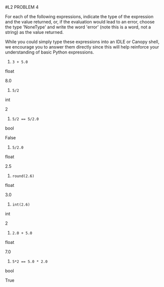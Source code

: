 #L2 PROBLEM 4

For each of the following expressions, indicate the type of the expression and the value returned, or, if the evaluation would lead to an error, choose the type 'NoneType' and write the word 'error' (note this is a word, not a string) as the value returned.

While you could simply type these expressions into an IDLE or Canopy shell, we encourage you to answer them directly since this will help reinforce your understanding of basic Python expressions.

1. `3 + 5.0`

  float

  8.0

1. `5/2`

  int

  2

1. `5/2 == 5/2.0`

  bool

  False

1. `5/2.0`

  float

  2.5

1. `round(2.6)`

  float

  3.0

1. `int(2.6)`

  int

  2

1. `2.0 + 5.0`

  float

  7.0

1. `5*2 == 5.0 * 2.0`

  bool

  True